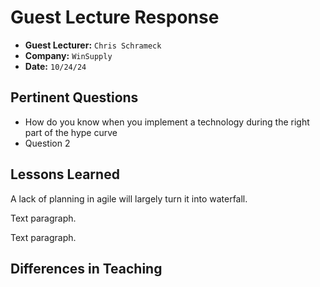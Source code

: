 # Guest Lecture Response
* **Guest Lecturer:** `Chris Schrameck`
* **Company:** `WinSupply`
* **Date:** `10/24/24`

## Pertinent Questions
* How do you know when you implement a technology during the right part of the hype curve
* Question 2

## Lessons Learned
A lack of planning in agile will largely turn it into waterfall.

Text paragraph.

Text paragraph.

## Differences in Teaching